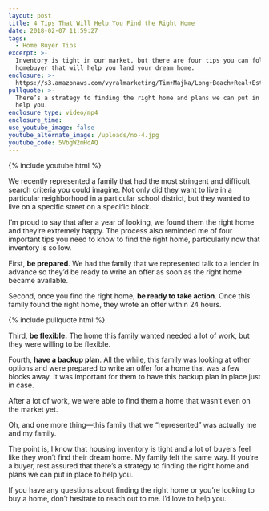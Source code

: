 ```yaml
---
layout: post
title: 4 Tips That Will Help You Find the Right Home
date: 2018-02-07 11:59:27
tags:
  - Home Buyer Tips
excerpt: >-
  Inventory is tight in our market, but there are four tips you can follow as a
  homebuyer that will help you land your dream home.
enclosure: >-
  https://s3.amazonaws.com/vyralmarketing/Tim+Majka/Long+Beach+Real+Estate+Agent-+4+Tips+That+Will+Help+You+Find+the+Right+Home.mp4
pullquote: >-
  There’s a strategy to finding the right home and plans we can put in place to
  help you.
enclosure_type: video/mp4
enclosure_time:
use_youtube_image: false
youtube_alternate_image: /uploads/no-4.jpg
youtube_code: 5VbgW2mHdAQ
---
```



{% include youtube.html %}

We recently represented a family that had the most stringent and difficult search criteria you could imagine. Not only did they want to live in a particular neighborhood in a particular school district, but they wanted to live on a specific street on a specific block.

I’m proud to say that after a year of looking, we found them the right home and they’re extremely happy. The process also reminded me of four important tips you need to know to find the right home, particularly now that inventory is so low.

First, **be prepared**. We had the family that we represented talk to a lender in advance so they’d be ready to write an offer as soon as the right home became available.

Second, once you find the right home, **be ready to take action**. Once this family found the right home, they wrote an offer within 24 hours.

{% include pullquote.html %}

Third, **be flexible.** The home this family wanted needed a lot of work, but they were willing to be flexible.

Fourth, **have a backup plan**. All the while, this family was looking at other options and were prepared to write an offer for a home that was a few blocks away. It was important for them to have this backup plan in place just in case.

After a lot of work, we were able to find them a home that wasn’t even on the market yet.

Oh, and one more thing—this family that we “represented” was actually me and my family.

The point is, I know that housing inventory is tight and a lot of buyers feel like they won’t find their dream home. My family felt the same way. If you’re a buyer, rest assured that there’s a strategy to finding the right home and plans we can put in place to help you.

If you have any questions about finding the right home or you’re looking to buy a home, don’t hesitate to reach out to me. I’d love to help you.